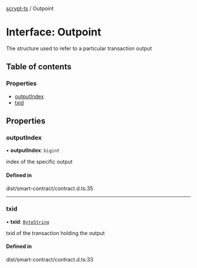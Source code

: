 [scrypt-ts](../README.md) / Outpoint

# Interface: Outpoint

The structure used to refer to a particular transaction output

## Table of contents

### Properties

- [outputIndex](Outpoint.md#outputindex)
- [txid](Outpoint.md#txid)

## Properties

### outputIndex

• **outputIndex**: `bigint`

index of the specific output

#### Defined in

dist/smart-contract/contract.d.ts:35

___

### txid

• **txid**: [`ByteString`](../README.md#bytestring)

txid of the transaction holding the output

#### Defined in

dist/smart-contract/contract.d.ts:33
